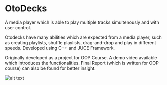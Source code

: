 # OtoDecks
A media player which is able to play multiple tracks simultenously and with user control. 

Otodecks have many abilities which are expected from a media player, such as creating playlists, shuffle playlists, drag-and-drop and play in different speeds. 
Developed using C++ and JUCE Framework.

Originally developed as a project for OOP Course. A demo video available which introduces the functionalities. 
Final Report (which is written for OOP course) can also be found for better insight.

![alt text](https://user-images.githubusercontent.com/47466287/252970720-2e1e2fab-6088-4835-a813-f2bf210decd7.png)





